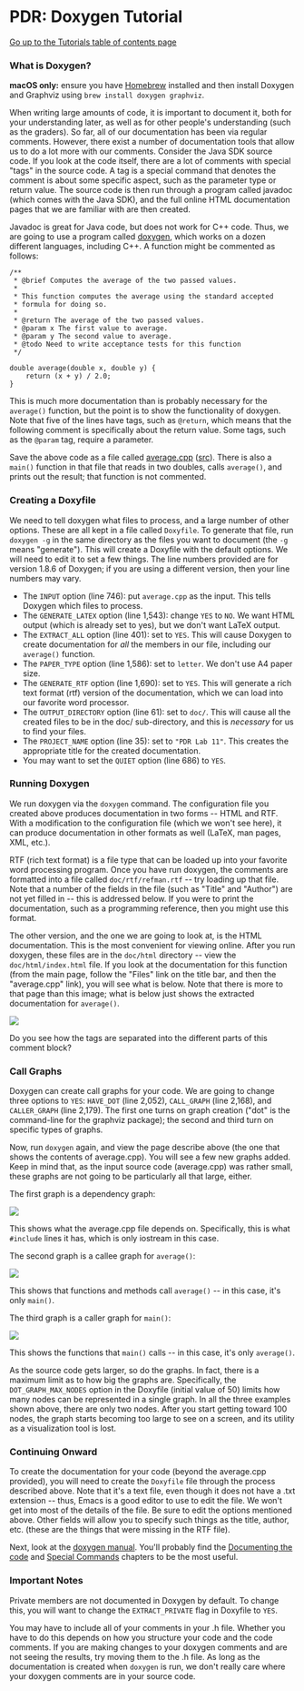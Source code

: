 PDR: Doxygen Tutorial
=====================

[Go up to the Tutorials table of contents page](../index.html)

### What is Doxygen? ###

**macOS only:** ensure you have [Homebrew](https://brew.sh/) installed and then install Doxygen and Graphviz using `brew install doxygen graphviz`.

When writing large amounts of code, it is important to document it, both for your understanding later, as well as for other people's understanding (such as the graders).  So far, all of our documentation has been via regular comments.  However, there exist a number of documentation tools that allow us to do a lot more with our comments.  Consider the Java SDK source code.  If you look at the code itself, there are a lot of comments with special "tags" in the source code.  A tag is a special command that denotes the comment is about some specific aspect, such as the parameter type or return value.  The source code is then run through a program called javadoc (which comes with the Java SDK), and the full online HTML documentation pages that we are familiar with are then created.

Javadoc is great for Java code, but does not work for C++ code.  Thus, we are going to use a program called [doxygen](http://www.doxygen.org), which works on a dozen different languages, including C++.  A function might be commented as follows:

```
/**
 * @brief Computes the average of the two passed values.
 *
 * This function computes the average using the standard accepted
 * formula for doing so.
 *
 * @return The average of the two passed values.
 * @param x The first value to average.
 * @param y The second value to average.
 * @todo Need to write acceptance tests for this function
 */

double average(double x, double y) {
    return (x + y) / 2.0;
}
```

This is much more documentation than is probably necessary for the `average()` function, but the point is to show the functionality of doxygen.  Note that five of the lines have tags, such as `@return`, which means that the following comment is specifically about the return value.  Some tags, such as the `@param` tag, require a parameter.

Save the above code as a file called [average.cpp](average.cpp.html) ([src](average.cpp)).  There is also a `main()` function in that file that reads in two doubles, calls `average()`, and prints out the result; that function is not commented.

### Creating a Doxyfile ###

We need to tell doxygen what files to process, and a large number of other options.  These are all kept in a file called `Doxyfile`.  To generate that file, run `doxygen -g` in the same directory as the files you want to document (the `-g` means "generate").  This will create a Doxyfile with the default options.  We will need to edit it to set a few things.  The line numbers provided are for version 1.8.6 of Doxygen; if you are using a different version, then your line numbers may vary.

- The `INPUT` option (line 746): put `average.cpp` as the input.  This tells Doxygen which files to process.
- The `GENERATE_LATEX` option (line 1,543): change `YES` to `NO`.  We want HTML output (which is already set to yes), but we don't want LaTeX output.
- The `EXTRACT_ALL` option (line 401): set to `YES`.  This will cause Doxygen to create documentation for *all* the members in our file, including our `average()` function.
- The `PAPER_TYPE` option (line 1,586): set to `letter`.  We don't use A4 paper size.
- The `GENERATE_RTF` option (line 1,690): set to `YES`.  This will generate a rich text format (rtf) version of the documentation, which we can load into our favorite word processor.
- The `OUTPUT_DIRECTORY` option (line 61): set to `doc/`.  This will cause all the created files to be in the doc/ sub-directory, and this is *necessary* for us to find your files.
- The `PROJECT_NAME` option (line 35): set to `"PDR Lab 11"`.  This creates the appropriate title for the created documentation.
- You may want to set the `QUIET` option (line 686) to `YES`.

### Running Doxygen ###

We run doxygen via the `doxygen` command.  The configuration file you created above produces documentation in two forms -- HTML and RTF.  With a modification to the configuration file (which we won't see here), it can produce documentation in other formats as well (LaTeX, man pages, XML, etc.).

RTF (rich text format) is a file type that can be loaded up into your favorite word processing program.  Once you have run doxygen, the comments are formatted into a file called `doc/rtf/refman.rtf` -- try loading up that file.  Note that a number of the fields in the file (such as "Title" and "Author") are not yet filled in -- this is addressed below.  If you were to print the documentation, such as a programming reference, then you might use this format.

The other version, and the one we are going to look at, is the HTML documentation.  This is the most convenient for viewing online.  After you run doxygen, these files are in the `doc/html` directory -- view the `doc/html/index.html` file.  If you look at the documentation for this function (from the main page, follow the "Files" link on the title bar, and then the "average.cpp" link), you will see what is below.  Note that there is more to that page than this image; what is below just shows the extracted documentation for `average()`.

![](screenshot.png)

Do you see how the tags are separated into the different parts of this comment block?

### Call Graphs ###

Doxygen can create call graphs for your code.  We are going to change three options to `YES`: `HAVE_DOT` (line 2,052), `CALL_GRAPH` (line 2,168), and `CALLER_GRAPH` (line 2,179).  The first one turns on graph creation ("dot" is the command-line for the graphviz package); the second and third turn on specific types of graphs.

Now, run `doxygen` again, and view the page describe above (the one that shows the contents of average.cpp).  You will see a few new graphs added.  Keep in mind that, as the input source code (average.cpp) was rather small, these graphs are not going to be particularly all that large, either.

The first graph is a dependency graph:

![](graph-1.png)

This shows what the average.cpp file depends on.  Specifically, this is what `#include` lines it has, which is only iostream in this case.

The second graph is a callee graph for `average()`:

![](graph-2.png)

This shows that functions and methods call `average()` -- in this case, it's only `main()`.

The third graph is a caller graph for `main()`:

![](graph-3.png)

This shows the functions that `main()` calls -- in this case, it's only `average()`.

As the source code gets larger, so do the graphs.  In fact, there is a maximum limit as to how big the graphs are.  Specifically, the `DOT_GRAPH_MAX_NODES` option in the Doxyfile (initial value of 50) limits how many nodes can be represented in a single graph.  In all the three examples shown above, there are only two nodes.  After you start getting toward 100 nodes, the graph starts becoming too large to see on a screen, and its utility as a visualization tool is lost.

### Continuing Onward ###

To create the documentation for your code (beyond the average.cpp provided), you will need to create the `Doxyfile` file through the process described above.  Note that it's a text file, even though it does not have a .txt extension -- thus, Emacs is a good editor to use to edit the file.  We won't get into most of the details of the file. Be sure to edit the options mentioned above.  Other fields will allow you to specify such things as the title, author, etc. (these are the things that were missing in the RTF file).

Next, look at the [doxygen manual](http://www.doxygen.nl/manual/index.html).  You'll probably find the [Documenting the code](http://www.doxygen.nl/manual/docblocks.html) and [Special Commands](http://www.doxygen.nl/manual/commands.html) chapters to be the most useful.

### Important Notes ###

Private members are not documented in Doxygen by default.  To change this, you will want to change the `EXTRACT_PRIVATE` flag in Doxyfile to `YES`.

You may have to include all of your comments in your .h file.  Whether you have to do this depends on how you structure your code and the code comments.  If you are making changes to your doxygen comments and are not seeing the results, try moving them to the .h file.  As long as the documentation is created when `doxygen` is run, we don't really care where your doxygen comments are in your source code.
